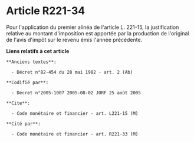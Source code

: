 # Article R221-34

Pour l'application du premier alinéa de l'article L. 221-15, la justification relative au montant d'imposition est apportée
par la production de l'original de l'avis d'impôt sur le revenu émis l'année précédente.

**Liens relatifs à cet article**

	**Anciens textes**:

	  - Décret n°82-454 du 28 mai 1982 - art. 2 (Ab)

	**Codifié par**:

	  - Décret n°2005-1007 2005-08-02 JORF 25 août 2005

	**Cite**:

	  - Code monétaire et financier - art. L221-15 (M)

	**Cité par**:

	  - Code monétaire et financier - art. R221-33 (M)
